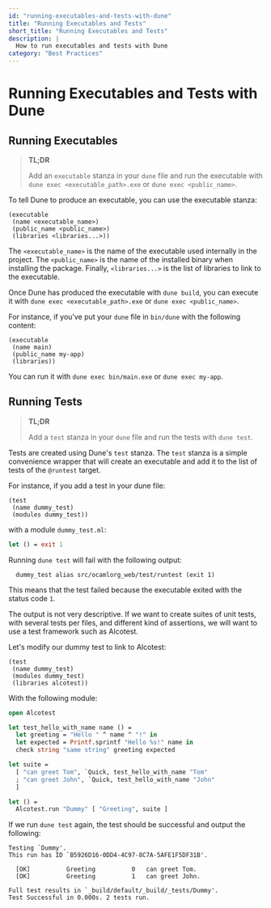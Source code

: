 ```yaml
---
id: "running-executables-and-tests-with-dune"
title: "Running Executables and Tests"
short_title: "Running Executables and Tests"
description: |
  How to run executables and tests with Dune
category: "Best Practices"
---
```


# Running Executables and Tests with Dune

## Running Executables

> **TL;DR**
> 
> Add an `executable` stanza in your `dune` file and run the executable with `dune exec <executable_path>.exe` or `dune exec <public_name>`.

To tell Dune to produce an executable, you can use the executable stanza:

```dune
(executable
 (name <executable_name>)
 (public_name <public_name>)
 (libraries <libraries...>))
```

The `<executable_name>` is the name of the executable used internally in the project.
The `<public_name>` is the name of the installed binary when installing the package.
Finally, `<libraries...>` is the list of libraries to link to the executable.

Once Dune has produced the executable with `dune build`, you can execute it with `dune exec <executable_path>.exe` or `dune exec <public_name>`.

For instance, if you've put your `dune` file in `bin/dune` with the following content:

```dune
(executable
 (name main)
 (public_name my-app)
 (libraries))
```

You can run it with `dune exec bin/main.exe` or `dune exec my-app`.

## Running Tests

> **TL;DR**
> 
> Add a `test` stanza in your `dune` file and run the tests with `dune test`.

Tests are created using Dune's `test` stanza. The `test` stanza is a simple convenience wrapper that will create an executable and add it to the list of tests of the `@runtest` target.

For instance, if you add a test in your dune file:

```dune
(test
 (name dummy_test)
 (modules dummy_test))
```

with a module `dummy_test.ml`:

```ocaml
let () = exit 1
```

Running `dune test` will fail with the following output:

```
  dummy_test alias src/ocamlorg_web/test/runtest (exit 1)
```

This means that the test failed because the executable exited with the status code `1`.

The output is not very descriptive. If we want to create suites of unit tests, with several tests per files, and different kind of assertions, we will want to use a test framework such as Alcotest.

Let's modify our dummy test to link to Alcotest:

```dune
(test
 (name dummy_test)
 (modules dummy_test)
 (libraries alcotest))
```

With the following module:

```ocaml
open Alcotest

let test_hello_with_name name () =
  let greeting = "Hello " ^ name ^ "!" in
  let expected = Printf.sprintf "Hello %s!" name in
  check string "same string" greeting expected

let suite =
  [ "can greet Tom", `Quick, test_hello_with_name "Tom"
  ; "can greet John", `Quick, test_hello_with_name "John"
  ]

let () =
  Alcotest.run "Dummy" [ "Greeting", suite ]
```

If we run `dune test` again, the test should be successful and output the following:


```
Testing `Dummy'.
This run has ID `B5926D16-0DD4-4C97-8C7A-5AFE1F5DF31B'.

  [OK]          Greeting          0   can greet Tom.
  [OK]          Greeting          1   can greet John.

Full test results in `_build/default/_build/_tests/Dummy'.
Test Successful in 0.000s. 2 tests run.
```
